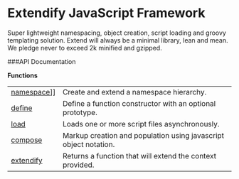 # Extendify JavaScript Framework

Super lightweight namespacing, object creation, script loading and groovy templating solution. Extend will always be a minimal library, lean and mean. We pledge never to exceed 2k minified and gzipped.


###API Documentation

**Functions**

<table>
<tbody>
<tr><td><a href="wiki/namespace/">namespace</a>]]</td><td>Create and extend a namespace hierarchy.</td></tr>
<tr><td><a href="wiki/define/">define</a></td><td>Define a function constructor with an optional prototype.</td></tr>
<tr><td><a href="wiki/load/">load</a></td><td>Loads one or more script files asynchronously.</td></tr>
<tr><td><a href="wiki/compose/">compose</a></td><td>Markup creation and population using javascript object notation.</td></tr>
<tr><td><a href="wiki/extendify/">extendify</a></td><td>Returns a function that will extend the context provided.</td></tr>
</tbody>
</table>